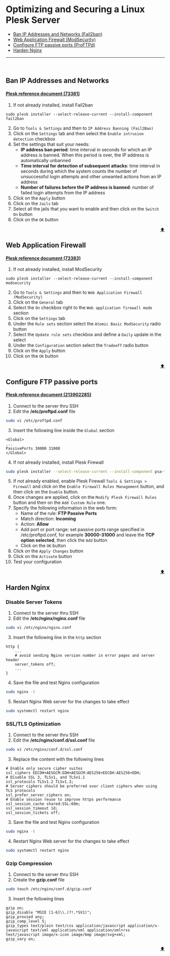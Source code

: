 # Optimizing and Securing a Linux Plesk Server

* [Ban IP Addresses and Networks (Fail2ban)](#ban-ip-addresses-and-networks)
* [Web Application Firewall (ModSecurity)](#web-application-firewall)
* [Configure FTP passive ports (ProFTPd)](#configure-ftp-passive-ports)
* [Harden Nginx](#harden-nginx)
---
<br>

## Ban IP Addresses and Networks
#### [Plesk reference document (73381)](https://docs.plesk.com/en-US/onyx/administrator-guide/server-administration/protection-against-brute-force-attacks-fail2ban.73381/)

1. If not already installed, install Fail2ban
```
sudo plesk installer --select-release-current --install-component fail2ban
```
2. Go to `Tools & Settings` and then to `IP Address Banning (Fail2Ban)`
3. Click on the `Settings` tab and then select the `Enable intrusion detection` checkbox
4. Set the settings that suit your needs:
   - __IP address ban period__: time interval in seconds for which an IP address is banned. When this period is over, the IP address is automatically unbanned
   - __Time interval for detection of subsequent attacks__: time interval in seconds during which the system counts the number of unsuccessful login attempts and other unwanted actions from an IP address
   - __Number of failures before the IP address is banned__: number of failed login attempts from the IP address
5. Click on the `Apply` button
6. Click on the `Jails` tab
7. Select all the jails that you want to enable and then click on the `Switch On` button
8. Click on the `OK` button

<div align="right">

[:arrow_up:](#optimizing-and-securing-a-linux-plesk-server)

</div>  

## Web Application Firewall
#### [Plesk reference document (73383)](https://docs.plesk.com/en-US/onyx/administrator-guide/server-administration/web-application-firewall-modsecurity.73383/)

1. If not already installed, install ModSecurity
```
sudo plesk installer --select-release-current --install-component modsecurity
```
2. Go to `Tools & Settings` and then to `Web Application Firewall (ModSecurity)`
3. Click on the `General` tab
4. Select the `On` checkbox right to the `Web application firewall mode` section
5. Click on the `Settings` tab
6. Under the `Rule sets` section select the `Atomic Basic ModSecurity` radio button
7. Select the `Update rule sets` checkbox and define a `Daily` update in the select
8. Under the `Configuration` section select the `Tradeoff` radio button
9. Click on the `Apply` button
10. Click on the `OK` button

<div align="right">

[:arrow_up:](#optimizing-and-securing-a-linux-plesk-server)

</div>  

## Configure FTP passive ports
#### [Plesk reference document (213902285)](https://support.plesk.com/hc/en-us/articles/213902285)

1. Connect to the server thru SSH
2. Edit the __/etc/proftpd.conf__ file
```bash
sudo vi /etc/proftpd.conf
```
3. Insert the following line inside the `Global` section
```
<Global>
...
PassivePorts 30000 31000
</Global>
```
4. If not already installed, install Plesk Firewall 
```bash
sudo plesk installer --select-release-current --install-component psa-firewall
```
5. If not already enabled, enable Plesk Firewall `Tools & Settings > Firewall` and click on the `Enable Firewall Rules Management` button, and then click on the `Enable` button.
6. Once changes are applied, click on the `Modify Plesk Firewall Rules` button and then on the `Add Custom Rule` one.
7. Specify the following information in the web form:
   - Name of the rule: __FTP Passive Ports__
   - Match direction: __Incoming__
   - Action: __Allow__
   - Add port or port range: set passive ports range specified in /etc/proftpd.conf, for example __30000-31000__ and leave the __TCP option selected__, then click the `Add` button
   - Click on the `OK` button
8. Click on the `Apply Changes` button
9. Click on the `Activate` button
10. Test your configuration

<div align="right">

[:arrow_up:](#optimizing-and-securing-a-linux-plesk-server)

</div>  

## Harden Nginx
### Disable Server Tokens
1. Connect to the server thru SSH
2. Edit the __/etc/nginx/nginx.conf__ file
```bash
sudo vi /etc/nginx/nginx.conf
```
3. Insert the following line in the `http` section
```Nginx
http {
    ...
    # avoid sending Nginx version number in error pages and server header
    server_tokens off;
    ...
}
```
4. Save the file and test Nginx configuration
```bash
sudo nginx -t
```
5. Restart Nginx Web server for the changes to take effect
```bash
sudo systemctl restart nginx
```

### SSL/TLS Optimization
1. Connect to the server thru SSH
2. Edit the __/etc/nginx/conf.d/ssl.conf__ file
```bash
sudo vi /etc/nginx/conf.d/ssl.conf
```
3. Replace the content with the following lines
```Nginx
# Enable only secure cipher suites
ssl_ciphers EECDH+AESGCM:EDH+AESGCM:AES256+EECDH:AES256+EDH;
# Disable SSL 3, TLSv1, and TLSv1.1
ssl_protocols TLSv1.2 TLSv1.3;
# Server ciphers should be preferred over client ciphers when using TLS protocols
ssl_prefer_server_ciphers on;
# Enable session reuse to improve https performance
ssl_session_cache shared:SSL:60m;
ssl_session_timeout 1d;
ssl_session_tickets off;
```
3. Save the file and test Nginx configuration
```bash
sudo nginx -t
```
4. Restart Nginx Web server for the changes to take effect
```bash
sudo systemctl restart nginx
```

### Gzip Compression
1. Connect to the server thru SSH
2. Create the __gzip.conf__ file
```bash
sudo touch /etc/nginx/conf.d/gzip.conf
```
3. Insert the following lines
```Nginx
gzip on;
gzip_disable "MSIE [1-6]\\.(?!.*SV1)";
gzip_proxied any;
gzip_comp_level 5;
gzip_types text/plain text/css application/javascript application/x-javascript text/xml application/xml application/xml+rss text/javascript image/x-icon image/bmp image/svg+xml;
gzip_vary on;
```

<div align="right">

[:arrow_up:](#optimizing-and-securing-a-linux-plesk-server)

</div>  

